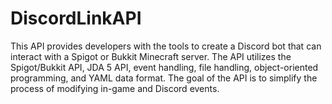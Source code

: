 # DiscordLinkAPI

<p>This API provides developers with the tools to create a Discord bot that can interact with a Spigot or Bukkit Minecraft server. The API utilizes the Spigot/Bukkit API, JDA 5 API, event handling, file handling, object-oriented programming, and YAML data format. The goal of the API is to simplify the process of modifying in-game and Discord events.</p>
